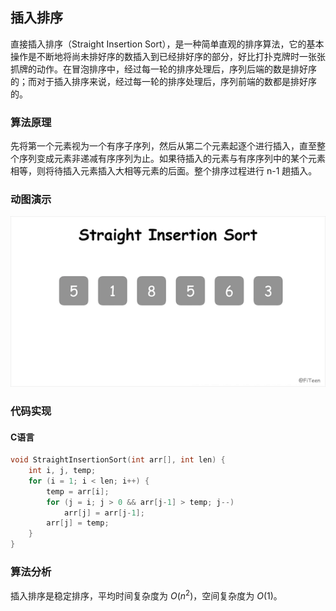 ## 插入排序

直接插入排序（Straight Insertion Sort），是一种简单直观的排序算法，它的基本操作是不断地将尚未排好序的数插入到已经排好序的部分，好比打扑克牌时一张张抓牌的动作。在冒泡排序中，经过每一轮的排序处理后，序列后端的数是排好序的；而对于插入排序来说，经过每一轮的排序处理后，序列前端的数都是排好序的。

### 算法原理

先将第一个元素视为一个有序子序列，然后从第二个元素起逐个进行插入，直至整个序列变成元素非递减有序序列为止。如果待插入的元素与有序序列中的某个元素相等，则将待插入元素插入大相等元素的后面。整个排序过程进行 n-1 趟插入。

### 动图演示

![](straight-insertion-sort.gif)

### 代码实现

#### C语言


```c
void StraightInsertionSort(int arr[], int len) {
	int i, j, temp;
	for (i = 1; i < len; i++) {
		temp = arr[i];
		for (j = i; j > 0 && arr[j-1] > temp; j--)
			arr[j] = arr[j-1];
		arr[j] = temp;
	}
}
```
### 算法分析

插入排序是稳定排序，平均时间复杂度为 $O(n^2)$，空间复杂度为 $O(1)$。